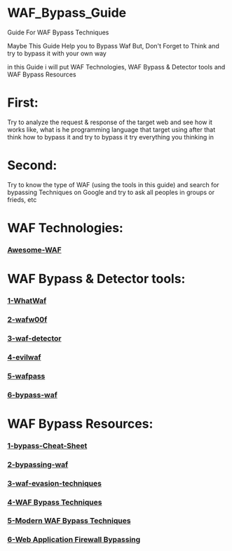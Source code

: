 # WAF_Bypass_Guide
Guide For WAF Bypass Techniques

Maybe This Guide Help you to Bypass Waf 
But, Don't Forget to Think and try to bypass it with your own way

in this Guide i will put WAF Technologies, WAF Bypass & Detector tools and WAF Bypass Resources

# First: 
Try to analyze the request & response of the target web and see how it works like, what is he programming language that target using after that think how to bypass it and try to bypass it try everything you thinking in

# Second:
Try to know the type of WAF (using the tools in this guide) and search for bypassing Techniques on Google and try to ask all peoples in groups or frieds, etc 

# WAF Technologies:

<a href='https://github.com/0xInfection/Awesome-WAF'><h3>Awesome-WAF</h3></a>

# WAF Bypass & Detector tools:

<a href='https://github.com/Ekultek/WhatWaf'><h3>1-WhatWaf</h3></a>
<a href='https://github.com/EnableSecurity/wafw00f'><h3>2-wafw00f</h3></a>
<a href='https://github.com/shieldfy/waf-detector'><h3>3-waf-detector</h3></a>
<a href='https://github.com/eviltik/evilwaf'><h3>4-evilwaf</h3></a>
<a href='https://github.com/wafpassproject/wafpass'><h3>5-wafpass</h3></a>
<a href='https://github.com/PortSwigger/bypass-waf'><h3>6-bypass-waf</h3></a>

# WAF Bypass Resources:

<a href='https://github.com/Bo0oM/WAF-bypass-Cheat-Sheet'><h3>1-bypass-Cheat-Sheet</h3></a>
<a href='https://medium.com./@Pentestit_ru/bypassing-waf-4cfa1aad16bf'><h3>2-bypassing-waf</h3></a>
<a href='https://medium.com./secjuice/waf-evasion-techniques-718026d693d8'><h3>3-waf-evasion-techniques</h3></a>
<a href='https://www.youtube.com/watch?v=tSf_IXfuzXk'><h3>4-WAF Bypass Techniques</h3></a>
<a href='https://www.youtube.com/watch?v=nKJmgE-dYds'><h3>5-Modern WAF Bypass Techniques</h3></a>
<a href='https://www.youtube.com/watch?v=iQqwQXHwQk0'><h3>6-Web Application Firewall Bypassing</h3></a>

